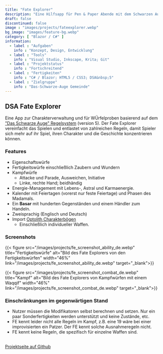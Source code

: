```yaml
---
title: "Fate Explorer"
description: "Eine Hilfsapp für Pen & Paper Abende mit dem Schwarzen Auge"
draft: false
discontinued: false
image : "images/projects/fateexplorer.webp"
bg_image: "images/feature-bg.webp"
category: [ "Blazor / C#" ]
information:
  - label : "Aufgaben"
    info : "Konzept, Design, Entwicklung"
  - label : "Tools"
    info : "Visual Studio, Inkscape, Krita; Git"
  - label : "Projektstatus"
    info : "Fortschreitend"
  - label : "Fertigkeiten"
    info : "C# / Blazor; HTML5 / CSS3; DSA&nbsp;5"
  - label : "Zielgruppe"
    info : "Das-Schwarze-Auge Gemeinde"
---
```


## DSA Fate Explorer

Eine App zur Charakterverwaltung und für WÜrfelproben basierend auf dem ["Das Schwarze Auge" Regelsystem](https://ulisses-regelwiki.de/index.php/home.html) (version 5). Der Fate Explorer vereinfacht das Spielen und entlastet von zahlreichen Regeln, damit Spieler sich mehr auf ihr Spiel, ihren Charakter und die Geschichte konzentrieren können.


### Features

* Eigenschaftswürfe
* Fertigkeitswürfe einschließlich Zaubern und Wundern
* Kampfwürfe
  * Attacke und Parade, Ausweichen, Initiative
  * Linke, rechte Hand; beidhändig
* Energie-Management mit Lebens-, Astral und Karmaenergie.
* Kalender mit Feiertagen (vorerst nur feste Feiertage) und Phasen des Madamals.
* Ein **Basar** mit hunderten Gegenständen und einem Händler zum Handeln.
* Zweisprachig (Englisch und Deutsch)
* Import [Optolith Charakterbögen](https://optolith.app/en/)
  * Einschließlich individueller Waffen.




### Screenshots


{{< figure src="/images/projects/fe_screenshot_ability_de.webp" title="Fertigkeitswürfe" alt="Bild des Fate Explorers von den Fertigkeitswürfen" width="46%" link="/images/projects/fe_screenshot_ability_de.webp" target="_blank">}}

{{< figure src="/images/projects/fe_screenshot_combat_de.webp" title="Kampf" alt="Bild des Fate Explorers von Kampfwürfen mit einem Waqqif" width="46%" link="/images/projects/fe_screenshot_combat_de.webp" target="_blank">}}



### Einschränkungen im gegenwärtigen Stand

* Nutzer müssen die Modifikatoren selbst berechnen und setzen. Nur ein paar Sonderfertigkeiten werden unterstützt und keine Zustände, etc.
* FE kennt leider nicht alle Regeln im Kampf, z.B. eine 19 wäre bei einer improvisierten ein Patzer. Der FE kennt solche Ausnahmeregeln nicht.
* FE kennt keine Regeln, die spezifisch für einzelne Waffen sind.

<br/>
<a href="https://github.com/SigurdJanson/FateExplorer">Projektseite auf Github</a>

